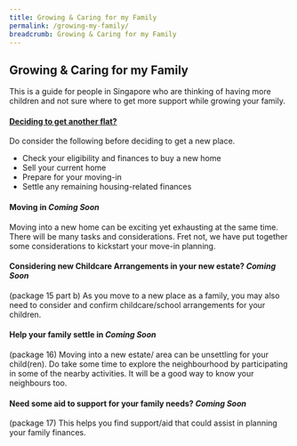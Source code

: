 ```yaml
---
title: Growing & Caring for my Family
permalink: /growing-my-family/
breadcrumb: Growing & Caring for my Family
---
```


## Growing & Caring for my Family

This is a guide for people in Singapore who are thinking of having more children and not sure where to get more support while growing your family.

#### [Deciding to get another flat?](/move-house/)

Do consider the following before deciding to get a new place.
- Check your eligibility and finances to buy a new home
- Sell your current home
- Prepare for your moving-in
- Settle any remaining housing-related finances

#### Moving in *Coming Soon*

Moving into a new home can be exciting yet exhausting at the same time. There will be many tasks and considerations. Fret not, we have put together some considerations to kickstart your move-in planning.


#### Considering new Childcare Arrangements in your new estate? *Coming Soon*

(package 15 part b) As you move to a new place as a family, you may also need to consider and confirm childcare/school arrangements for your children. 

#### Help your family settle in *Coming Soon*

(package 16) Moving into a new estate/ area can be unsettling for your child(ren). Do take some time to explore the neighbourhood by participating in some of the nearby activities. It will be a good way to know your neighbours too.

#### Need some aid to support for your family needs? *Coming Soon*

(package 17) This helps you find support/aid that could assist in planning your family finances.


